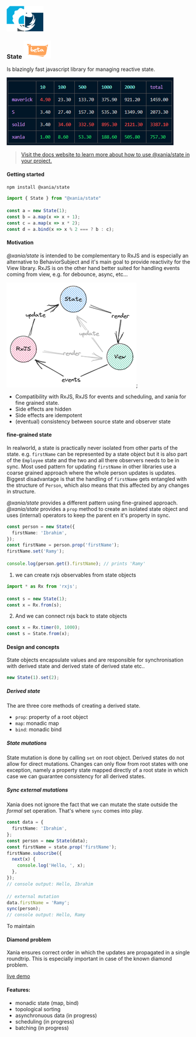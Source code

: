 ﻿<img src="./assets/logo.png" width="100">

### State ![beta](./assets/beta.png)

Is blazingly fast javascript library for managing reactive state.

![benchmark results](./assets/benchmark-results.png)

> [Visit the docs website to learn more about how to use @xania/state in your project.](https://xania.github.io/state)

#### Getting started

```shell
npm install @xania/state
```

```typescript
import { State } from "@xania/state"

const a = new State(1);
const b = a.map(x => x + 1);
const c = a.map(x => x * 2);
const d = a.bind(x => x % 2 === ? b : c);
```

#### Motivation

_@xania/state_ is intended to be complementary to RxJS and is especially an alternative to BehaviorSubject and it's main goal to provide reactivity for the View library. RxJS is on the other hand better suited for handling events coming from view, e.g. for debounce, async, etc...

![state flow](./assets/state-flow2.png);

- Compatibility with RxJS, RxJS for events and scheduling, and xania for fine grained state.
- Side effects are hidden
- Side effects are idempotent
- (eventual) consistency between source state and observer state

#### fine-grained state

In realworld, a state is practically never isolated from other parts of the state. e.g. `firstName` can be represented by a state object but it is also part of the `Employee` state and the two and all there observers needs to be in sync. Most used pattern for updating `firstName` in other libraries use a coarse grained approach where the whole person updates is updates. Biggest disadvantage is that the handling of `firstName` gets entangled with the structure of `Person`, which also means that this affected by any changes in structure.

_@xania/state_ provides a different pattern using fine-grained approach. _@xania/state_ provides a `prop` method to create an isolated state object and uses (internal) operators to keep the parent en it's property in sync.

```typescript
const person = new State({
  firstName: 'Ibrahim',
});
const firstName = person.prop('firstName');
firstName.set('Ramy');

console.log(person.get().firstName); // prints 'Ramy'
```

1. we can create rxjs observables from state objects

```typescript
import * as Rx from 'rxjs';

const s = new State(1);
const x = Rx.from(s);
```

2. And we can connect rxjs back to state objects

```typescript
const x = Rx.timer(0, 1000);
const s = State.from(x);
```

#### Design and concepts

State objects encapsulate values and are responsible for synchronisation with derived state and derived state of derived state etc..

```typescript
new State(1).set(2);
```

##### Derived state

The are three core methods of creating a derived state.

- `prop`: property of a root object
- `map`: monadic map
- `bind`: monadic bind

##### State mutations

State mutation is done by calling `set` on root object. Derived states do not allow for direct mutations. Changes can only flow from root states with one exception, namely a property state mapped directly of a root state in which case we can guarantee consistency for all derived states.

##### Sync external mutations

Xania does not ignore the fact that we can mutate the state outside the _formal_ set operation. That's where `sync` comes into play.

```typescript
const data = {
  firstName: 'Ibrahim',
};
const person = new State(data);
const firstName = state.prop('firstName');
firstName.subscribe({
  next(x) {
    console.log('Hello, ', x);
  },
});
// console output: Hello, Ibrahim

// external mutation
data.firstName = 'Ramy';
sync(person);
// console output: Hello, Ramy
```

To maintain

#### Diamond problem

Xania ensures correct order in which the updates are propagated in a single roundtrip. This is especially important in case of the known diamond problem.

[live demo](https://stackblitz.com/edit/vitejs-vite-cxno2b?file=src%2FApp.tsx)

#### Features:

- monadic state (map, bind)
- topological sorting
- asynchronuous data (in progress)
- scheduling (in progress)
- batching (in progress)
